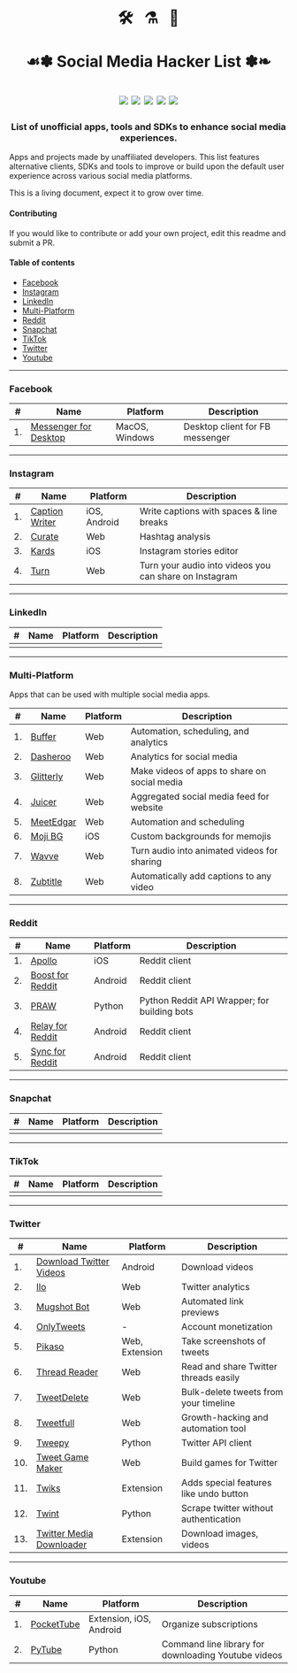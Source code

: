 <h1 align="center">
  🛠️ &nbsp; ⚗️ &nbsp; 🎉  
  <br/><br/>☙✽ Social Media Hacker List ✽❧ 
  <br/><br/>
  <img src='https://img.shields.io/github/last-commit/mobilefirstllc/better-social-media?style=flat-square'/>
  <img src='https://img.shields.io/badge/entries-33-orange?style=flat-square' />
  <img src='https://img.shields.io/github/contributors-anon/mobilefirstllc/better-social-media?style=flat-square'/>
  <img src='https://img.shields.io/badge/made%20with-Markdown-33A6B8.svg?style=flat-square'/>
  <img src='https://img.shields.io/badge/PRs-welcome-E87A90.svg?style=flat-square'/>
</h1>

<h3 align="center">List of unofficial apps, tools and SDKs to enhance social media experiences.</h3>

Apps and projects made by unaffiliated developers. This list features alternative clients, SDKs and tools to improve or build upon the default user experience across various social media platforms. 

This is a living document, expect it to grow over time. 

#### Contributing

If you would like to contribute or add your own project, edit this readme and submit a PR.

#### Table of contents

- [Facebook](#facebook) 
- [Instagram](#instagram) 
- [LinkedIn](#linkedin) 
- [Multi-Platform](#multi-platform)
- [Reddit](#reddit) 
- [Snapchat](#snapchat)  
- [TikTok](#tiktok) 
- [Twitter](#twitter) 
- [Youtube](#youtube)

---

### Facebook

| # | Name | Platform | Description |
| --- | --- | --- | --- |
| 1. | [Messenger for Desktop](https://messengerfordesktop.com/) | MacOS, Windows |  Desktop client for FB messenger |

* * *

### Instagram

| # | Name | Platform | Description |
| --- | --- | --- | --- |
| 1. | [Caption Writer](https://www.captionwriter.app/) | iOS, Android | Write captions with spaces & line breaks | 
| 2. | [Curate](https://curate-app.com/) | Web | Hashtag analysis | 
| 3. | [Kards](https://apps.apple.com/us/app/apple-store/id1448729099) | iOS | Instagram stories editor | 
| 4. | [Turn](https://www.turn.audio/) | Web | Turn your audio into videos you can share on Instagram |

* * *

### LinkedIn

| # | Name | Platform | Description |
| --- | --- | --- | --- |
|||||

* * *

### Multi-Platform

Apps that can be used with multiple social media apps.

| # | Name | Platform | Description |
| --- | --- | --- | --- |
| 1. | [Buffer](https://buffer.com/) | Web | Automation, scheduling, and analytics |
| 2. | [Dasheroo](https://dasheroo.com) | Web | Analytics for social media |
| 3. | [Glitterly](https://www.glitterly.app/) | Web | Make videos of apps to share on social media |
| 4. | [Juicer](https://www.juicer.io/) | Web | Aggregated social media feed for website |
| 5. | [MeetEdgar](https://meetedgar.com/) | Web | Automation and scheduling |
| 6. | [Moji BG](https://apps.apple.com/app/id1533341787) | iOS | Custom backgrounds for memojis |
| 7. | [Wavve](https://wavve.co/) | Web | Turn audio into animated videos for sharing |
| 8. | [Zubtitle](https://zubtitle.com/) | Web | Automatically add captions to any video |

* * *

### Reddit

| # | Name | Platform | Description |
| --- | --- | --- | --- |
| 1. | [Apollo](https://apolloapp.io/) | iOS | Reddit client |
| 2. | [Boost for Reddit](https://play.google.com/store/apps/details?id=com.rubenmayayo.reddit) | Android | Reddit client |
| 3. | [PRAW](https://github.com/tweepy/tweepy) | Python | Python Reddit API Wrapper; for building bots |
| 4. | [Relay for Reddit](https://play.google.com/store/apps/details?id=free.reddit.news) | Android | Reddit client |
| 5. | [Sync for Reddit](https://play.google.com/store/apps/details?id=com.laurencedawson.reddit_sync) | Android | Reddit client |

* * *

### Snapchat

| # | Name | Platform | Description |
| --- | --- | --- | --- |
|||||

* * *

### TikTok

| # | Name | Platform | Description |
| --- | --- | --- | --- |
|||||

* * *

### Twitter

| # | Name | Platform | Description |
| --- | --- | --- | --- |
| 1. | [Download Twitter Videos](https://play.google.com/store/apps/details?id=tweeter.gif.twittervideodownloader) | Android | Download videos |
| 2. | [Ilo](http://ilo.so/) | Web | Twitter analytics |
| 3. | [Mugshot Bot](https://www.mugshotbot.com/) | Web | Automated link previews |
| 4. | [OnlyTweets](https://onlytweets.co/) | - | Account monetization |
| 5. | [Pikaso](https://pikaso.me/) | Web, Extension | Take screenshots of tweets |
| 6. | [Thread Reader](https://threadreaderapp.com/) | Web | Read and share Twitter threads easily |  
| 7. | [TweetDelete](https://tweetdelete.net/) | Web | Bulk-delete tweets from your timeline | 
| 8. | [Tweetfull](https://tweetfull.com/) | Web | Growth-hacking and automation tool |
| 9. | [Tweepy](https://github.com/tweepy/tweepy) | Python | Twitter API client |
| 10. | [Tweet Game Maker](https://tweetgamemaker.mobilefirst.me/) | Web | Build games for Twitter |
| 11. | [Twiks](https://twiks.pro/) | Extension | Adds special features like undo button |
| 12. | [Twint](https://github.com/twintproject/twint) | Python | Scrape twitter without authentication | 
| 13. | [Twitter Media Downloader](https://chrome.google.com/webstore/detail/cblpjenafgeohmnjknfhpdbdljfkndig) | Extension | Download images, videos |

* * *

### Youtube

| # | Name | Platform | Description |
| --- | --- | --- | --- |
| 1. | [PocketTube](https://yousub.info/) | Extension, iOS, Android | Organize subscriptions |
| 2. | [PyTube](https://github.com/nficano/pytube) | Python | Command line library for downloading Youtube videos |
